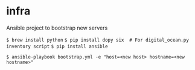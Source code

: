# infra
Ansible project to bootstrap new servers

```$ brew install python```
```$ pip install dopy six  # For digital_ocean.py inventory script```
```$ pip install ansible```

```$ ansible-playbook bootstrap.yml -e "host=<new host> hostname=<new hostname>"```
